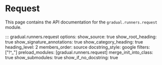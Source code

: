 # Request

This page contains the API documentation for the `gradual.runners.request` module.

::: gradual.runners.request
    options:
        show_source: true
        show_root_heading: true
        show_signature_annotations: true
        show_category_heading: true
        heading_level: 2
        members_order: source
        docstring_style: google
        filters: ["!^_"]
        preload_modules: [gradual.runners.request]
        merge_init_into_class: true
        show_submodules: true
        show_if_no_docstring: true
